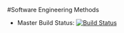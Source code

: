 #Software Engineering Methods
- Master Build Status: [![Build Status](https://travis-ci.org/JustSomeSlugcat/sem.svg?branch=master)](https://travis-ci.org/JustSomeSlugcat/sem)